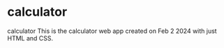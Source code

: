 # calculator
calculator
This is the calculator web app created on Feb 2 2024 with just HTML and CSS.
